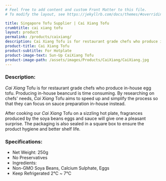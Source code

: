 ```yaml
---
# Feel free to add content and custom Front Matter to this file.
# To modify the layout, see https://jekyllrb.com/docs/themes/#overriding-theme-defaults

title: Singapore Tofu Supplier | Cai Xiang Tofu
crumbtitle: cai xiang tofu
layout: product
permalink: /products/caixiang/
description: Cai Xiang Tofu is for restaurant grade chefs who produce in-house egg tofu. Producing in-house beancurd is time consuming. By researching on chefs' needs, Cai Xiang Tofu aims to speed up and simplify the process so that they can focus on sauce preparation in-house instead.
product-title: Cai Xiang Tofu
product-subtitle: For Hotplate
product-image-text: Sun-Up CaiXiang Tofu
product-image-path: /assets/images/Products/CaiXiang/CaiXiang.jpg
---
```


### Description:
_Cai Xiang_ Tofu is for restaurant grade chefs who produce in-house egg tofu. 
Producing in-house beancurd is time consuming. By researching on chefs' needs, 
_Cai Xiang_ Tofu aims to speed up and simplify the process so that they can focus on
sauce preparation in-house instead.


After cooking our _Cai Xiang_ Tofu on a sizzling hot plate, fragrances produced by the soya beans eggs and sauce will give one a pleasant surprise. The packaging is also sealed in a square box
to ensure the product hygiene and better shelf life.

 
### Specifications:
-  Net Weight: 250g
-  No Preservatives
-  Ingredients:
-  Non-GMO Soya Beans, Calcium Sulphate, Eggs
-  Keep Refrigerated 2℃ ~ 7℃
